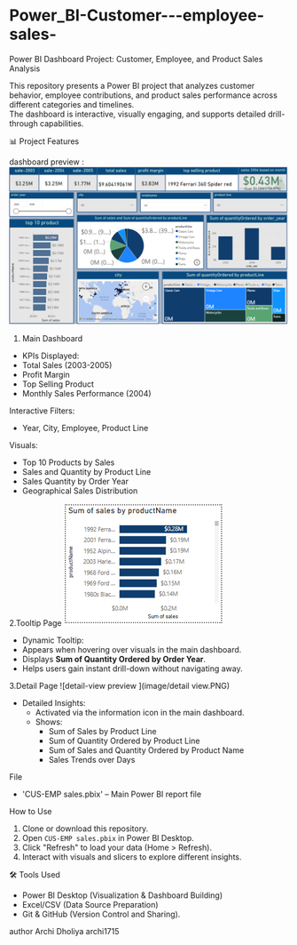 # Power_BI-Customer---employee-sales-
Power BI Dashboard Project: Customer, Employee, and Product Sales Analysis

This repository presents a Power BI project that analyzes customer behavior, employee contributions, and product sales performance across different categories and timelines.  
The dashboard is interactive, visually engaging, and supports detailed drill-through capabilities.

📊 Project Features

dashboard preview :
![dashboard preview ](image/M-Dashboard.PNG)

 1. Main Dashboard 
  - KPIs Displayed:  
  - Total Sales (2003-2005)
  - Profit Margin
  - Top Selling Product
  - Monthly Sales Performance (2004)


Interactive Filters:  
  - Year, City, Employee, Product Line
  
Visuals: 
  - Top 10 Products by Sales
  - Sales and Quantity by Product Line 
  - Sales Quantity by Order Year 
  - Geographical Sales Distribution 


2.Tooltip Page
![tooltip preview ](image/tooltip.PNG)

  - Dynamic Tooltip: 
  - Appears when hovering over visuals in the main dashboard.
  - Displays **Sum of Quantity Ordered by Order Year**.
  - Helps users gain instant drill-down without navigating away.


3.Detail Page 
![detail-view preview ](image/detail view.PNG)

- Detailed Insights:  
  - Activated via the information icon in the main dashboard.
  - Shows:
    - Sum of Sales by Product Line
    - Sum of Quantity Ordered by Product Line
    - Sum of Sales and Quantity Ordered by Product Name
    - Sales Trends over Days

File

- 'CUS-EMP sales.pbix' – Main Power BI report file

How to Use

1. Clone or download this repository.
2. Open `CUS-EMP sales.pbix` in Power BI Desktop.
3. Click "Refresh" to load your data (Home > Refresh).
4. Interact with visuals and slicers to explore different insights.



🛠 Tools Used
- Power BI Desktop (Visualization & Dashboard Building)
- Excel/CSV (Data Source Preparation)
- Git & GitHub (Version Control and Sharing).


author
Archi Dholiya 
archi1715

